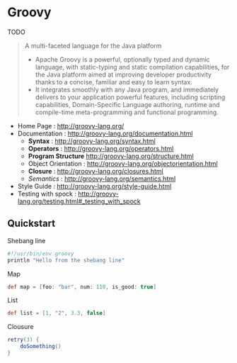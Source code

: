 # Groovy

TODO

> A multi-faceted language for the Java platform
>
> - Apache Groovy is a powerful, optionally typed and dynamic language, with static-typing and static compilation capabilities, for the Java platform aimed at improving developer productivity thanks to a concise, familiar and easy to learn syntax.
> - It integrates smoothly with any Java program, and immediately delivers to your application powerful features, including scripting capabilities, Domain-Specific Language authoring, runtime and compile-time meta-programming and functional programming.

- Home Page : http://groovy-lang.org/
- Documentation : http://groovy-lang.org/documentation.html
    - **Syntax** : http://groovy-lang.org/syntax.html
    - **Operators** : http://groovy-lang.org/operators.html
    - **Program Structure** http://groovy-lang.org/structure.html
    - Object Orientation : http://groovy-lang.org/objectorientation.html
    - **Closure** : http://groovy-lang.org/closures.html
    - _Semantics_ : http://groovy-lang.org/semantics.html
- Style Guide : http://groovy-lang.org/style-guide.html
- Testing with spock : http://groovy-lang.org/testing.html#_testing_with_spock

## Quickstart

Shebang line

```bash
#!/usr/bin/env groovy
println "Hello from the shebang line"
```

Map

```groovy
def map = [foo: "bar", num: 110, is_good: true]
```

List

```groovy
def list = [1, "2", 3.3, false]
```

Clousure

```groovy
retry(3) {
    doSomething()
}
```

